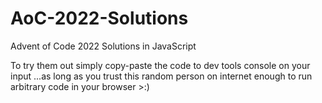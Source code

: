 # AoC-2022-Solutions
Advent of Code 2022 Solutions in JavaScript 

To try them out simply copy-paste the code to dev tools console on your input ...as long as you trust this random person on internet enough to run arbitrary code in your browser >:)
